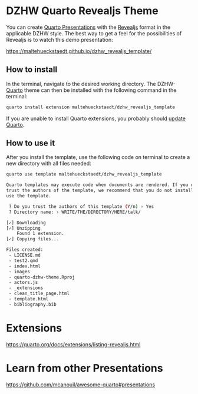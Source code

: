 # DZHW Quarto Revealjs Theme
You can create [Quarto Presentations](https://quarto.org/docs/presentations/) with the [Revealjs](https://quarto.org/docs/presentations/revealjs/) format in the applicable DZHW style. The best way to get a feel for the possibilities of Revealjs is to watch this demo presentation:

https://maltehueckstaedt.github.io/dzhw_revealjs_template/

## How to install

In the terminal, navigate to the desired working directory. The DZHW-[Quarto](https://quarto.org) theme can then be installed with the following command in the terminal:

``` bash
quarto install extension maltehueckstaedt/dzhw_revealjs_template
```
If you are unable to install Quarto extensions, you probably should [update Quarto](https://quarto.org/docs/get-started/).

## How to use it

After you install the template, use the following code on terminal to create a new directory with all files needed:

``` bash
quarto use template maltehueckstaedt/dzhw_revealjs_template
```

```bash
Quarto templates may execute code when documents are rendered. If you do not 
trust the authors of the template, we recommend that you do not install or 
use the template.
```

```bash
 ? Do you trust the authors of this template (Y/n) › Yes
 ? Directory name: › WRITE/THE/DIRECTORY/HERE/talk/
```

```bash
[✓] Downloading
[✓] Unzipping
    Found 1 extension.
[✓] Copying files...

Files created:
 - LICENSE.md
 - test2.qmd
 - index.html
 - images
 - quarto-dzhw-theme.Rproj
 - actors.js
 - _extensions
 - clean_title_page.html
 - template.html
 - bibliography.bib
```

# Extensions
https://quarto.org/docs/extensions/listing-revealjs.html

# Learn from other Presentations
https://github.com/mcanouil/awesome-quarto#presentations


 


